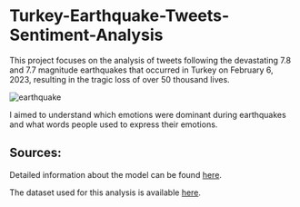 # Turkey-Earthquake-Tweets-Sentiment-Analysis
This project focuses on the analysis of tweets following the devastating 7.8 and 7.7 magnitude earthquakes that occurred in Turkey on February 6, 2023, resulting in the tragic loss of over 50 thousand lives.


![earthquake](https://user-images.githubusercontent.com/75898277/232248450-ca5812f9-f545-42ae-ad44-edeb68301dcc.PNG)

I aimed to understand which emotions were dominant during earthquakes and what words people used to express their emotions.

Sources:
--
Detailed information about the model can be found [here](https://huggingface.co/THUDM/chatglm-6b).

The dataset used for this analysis is available [here](https://www.kaggle.com/datasets/gpreda/turkey-earthquake-tweets).
